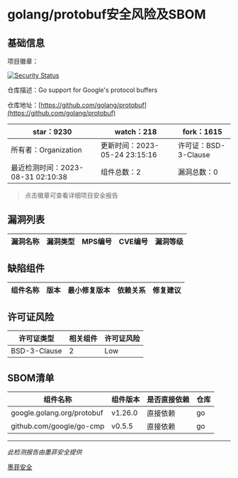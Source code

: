 # golang/protobuf安全风险及SBOM

## 基础信息

项目徽章：

[![Security Status](https://www.murphysec.com/platform3/v31/badge/1696948543591112704.svg)](https://www.murphysec.com/console/report/1696948543519809536/1696948543591112704)

仓库描述：Go support for Google's protocol buffers

仓库地址：[https://github.com/golang/protobuf](https://github.com/golang/protobuf)

| star：9230 | watch：218 | fork：1615 |
| ----------- | -------------- | ------------ |
| 所有者：Organization | 更新时间：2023-05-24 23:15:16 | 许可证：BSD-3-Clause |
| 最近检测时间：2023-08-31 02:10:38 | 组件总数：2 | 漏洞总数：0 |

> 点击徽章可查看详细项目安全报告



## 漏洞列表

| 漏洞名称 | 漏洞类型 | MPS编号 | CVE编号 | 漏洞等级 |
| ------- | ------ | ------- | ------ | ----- |





## 缺陷组件

| 组件名称 | 版本 | 最小修复版本 | 依赖关系 | 修复建议 |
| -------- | ---- | ------------ | -------- | -------- |





## 许可证风险

| 许可证类型 | 相关组件 | 许可证风险 |
| ---------- | -------- | ---------- |
|BSD-3-Clause|2|Low|




## SBOM清单

| 组件名称 | 组件版本 | 是否直接依赖 | 仓库 |
| -------- | -------- | ------------ | ---- |
|google.golang.org/protobuf|v1.26.0|直接依赖|go|
|github.com/google/go-cmp|v0.5.5|直接依赖|go|


------

*此检测报告由墨菲安全提供*

[墨菲安全](www.murphysec.com)